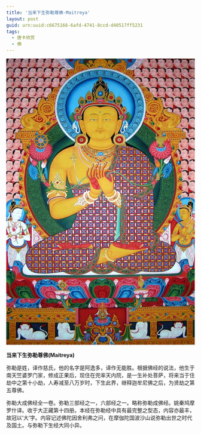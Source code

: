 ```yaml
---
title: '当来下生弥勒尊佛-Maitreya'
layout: post
guid: urn:uuid:c6675166-6afd-4741-8ccd-d40517ff5231
tags:
  - 唐卡欣赏
  - 佛
---
```



[![YamdrokTso](/media/files/2006/07/29/Maitreya.jpg)](http://lszb811.qiniudn.com/Maitreya.jpg)

**当来下生弥勒尊佛(Maitreya)**

弥勒是姓，译作慈氏，他的名字是阿逸多，译作无能胜。根据佛经的说法，他生于南天竺婆罗门家，修成正果后，现住在兜率天内院，是一生补处菩萨，将来当于住劫中之第十小劫，人寿减至八万岁时，下生此界，继释迦牟尼佛之后，为贤劫之第五尊佛。

弥勒大成佛经全一卷。弥勒三部经之一，六部经之一。略称弥勒成佛经。姚秦鸠摩罗什译。收于大正藏第十四册。本经在弥勒经中具有最完整之型态，内容亦最丰，故冠以‘大’字。内容记述佛陀因舍利弗之问，在摩伽陀国波沙山说弥勒出世之时代及国土。与弥勒下生经大同小异。